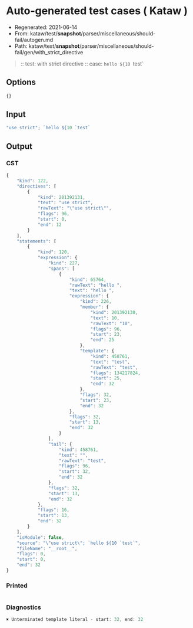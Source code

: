 # Auto-generated test cases ( Kataw )
- Regenerated: 2021-06-14
- From: kataw/test/__snapshot__/parser/miscellaneous/should-fail/autogen.md
- Path: kataw/test/__snapshot__/parser/miscellaneous/should-fail/gen/with_strict_directive
> :: test: with strict directive
> :: case: `hello ${10 `test`
## Options

`````js
{}
`````
## Input

`````js
"use strict"; `hello ${10 `test`
`````
## Output

### CST

```javascript
{
    "kind": 122,
    "directives": [
        {
            "kind": 201392131,
            "text": "use strict",
            "rawText": "\"use strict\"",
            "flags": 96,
            "start": 0,
            "end": 12
        }
    ],
    "statements": [
        {
            "kind": 120,
            "expression": {
                "kind": 227,
                "spans": [
                    {
                        "kind": 65764,
                        "rawText": "hello ",
                        "text": "hello ",
                        "expression": {
                            "kind": 226,
                            "member": {
                                "kind": 201392130,
                                "text": 10,
                                "rawText": "10",
                                "flags": 96,
                                "start": 23,
                                "end": 25
                            },
                            "template": {
                                "kind": 458761,
                                "text": "test",
                                "rawText": "test",
                                "flags": 134217824,
                                "start": 25,
                                "end": 32
                            },
                            "flags": 32,
                            "start": 23,
                            "end": 32
                        },
                        "flags": 32,
                        "start": 13,
                        "end": 32
                    }
                ],
                "tail": {
                    "kind": 458761,
                    "text": "",
                    "rawText": "test",
                    "flags": 96,
                    "start": 32,
                    "end": 32
                },
                "flags": 32,
                "start": 13,
                "end": 32
            },
            "flags": 16,
            "start": 13,
            "end": 32
        }
    ],
    "isModule": false,
    "source": "\"use strict\"; `hello ${10 `test`",
    "fileName": "__root__",
    "flags": 0,
    "start": 0,
    "end": 32
}
```

### Printed

```javascript

```

### Diagnostics

```javascript
✖ Unterminated template literal - start: 32, end: 32

```

